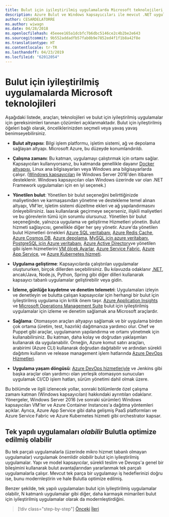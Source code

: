 ```yaml
---
title: Bulut için iyileştirilmiş uygulamalarda Microsoft teknolojileri
description: Azure Bulut ve Windows kapsayıcıları ile mevcut .NET uygulamalarını modernleştirme | Bulut için iyileştirilmiş uygulamalarda Microsoft teknolojileri
author: CESARDELATORRE
ms.author: wiwagn
ms.date: 04/28/2018
ms.openlocfilehash: 45eeee165a1dcbfc7b6dbc5146ce2c4b2be2e643
ms.sourcegitcommit: 9b552addadfb57fab0b9e7852ed4f1f1b8a42f8e
ms.translationtype: HT
ms.contentlocale: tr-TR
ms.lasthandoff: 04/23/2019
ms.locfileid: "62012054"
---
```

# <a name="microsoft-technologies-in-cloud-optimized-applications"></a>Bulut için iyileştirilmiş uygulamalarda Microsoft teknolojileri

Aşağıdaki listede, araçları, teknolojileri ve bulut için iyileştirilmiş uygulamalar için gereksinimleri tanınan çözümleri açıklanmaktadır. Bulut için iyileştirilmiş öğeleri bağlı olarak, önceliklerinizden seçmeli veya yavaş yavaş benimseyebilirsiniz.

- **Bulut altyapısı**: Bilgi işlem platformu, işletim sistemi, ağ ve depolama sağlayan altyapı. Microsoft Azure, bu düzeyde konumlandırıldı.

- **Çalışma zamanı**: Bu katman, uygulamayı çalıştırmak için ortamı sağlar. Kapsayıcıları kullanıyorsanız, bu katmanda genellikle dayanır [Docker altyapısı](https://docs.docker.com/engine/), Linux ana bilgisayarları veya Windows ana bilgisayarlarda çalışır. ([Windows kapsayıcıları](https://docs.microsoft.com/virtualization/windowscontainers/about/) ile Windows Server 2016'den itibaren desteklenir. Windows kapsayıcıları olan Windows üzerinde var olan .NET Framework uygulamaları için en iyi seçenek.)

- **Yönetilen bulut**: Yönetilen bir bulut seçeneğini belirttiğinizde maliyetinden ve karmaşasından yönetme ve destekleme temel alınan altyapı, VM'ler, işletim sistemi düzeltme ekleri ve ağ yapılandırmasını önleyebilirsiniz. Iaas kullanılarak geçirmeye seçerseniz, ilişkili maliyetleri ve bu görevlerin tümü için sorumlu olursunuz. Yönetilen bir bulut seçeneğinde, yalnızca uygulama ve geliştirme Hizmetleri yönetin. Bulut hizmeti sağlayıcısı, genellikle diğer her şey yönetir. Azure'da yönetilen bulut Hizmetleri örnekleri [Azure SQL veritabanı](https://azure.microsoft.com/services/sql-database), [Azure Redis Cache](https://azure.microsoft.com/services/cache/), [Azure Cosmos DB](https://azure.microsoft.com/services/cosmos-db/), [Azure depolama](https://azure.microsoft.com/services/storage/), [MySQL için azure veritabanı](https://azure.microsoft.com/services/mysql/), [PostgreSQL için Azure veritabanı](https://azure.microsoft.com/services/postgresql/), [Azure Active Directory](https://azure.microsoft.com/services/active-directory/)ve yönetilen gibi işlem hizmetlerini [VM ölçek Ayarlar](https://azure.microsoft.com/services/virtual-machine-scale-sets/), [Azure Service Fabric](https://azure.microsoft.com/services/service-fabric/), [Azure App Service](https://azure.microsoft.com/services/app-service/), ve [Azure Kubernetes hizmeti](https://azure.microsoft.com/services/container-service/).

- **Uygulama geliştirme**: Kapsayıcılarda çalıştırılan uygulamalar oluştururken, birçok dillerden seçebilirsiniz. Bu kılavuzda odaklanır [.NET](https://www.microsoft.com/net), ancak/Java, Node.js, Python, Spring gibi diğer dilleri kullanarak kapsayıcı tabanlı uygulamalar geliştirebilir veya gidin.

- **İzleme, günlüğe kaydetme ve denetim telemetri**: Uygulamaları izleyin ve denetleyin ve bulutta çalışan kapsayıcılar için herhangi bir bulut için iyileştirilmiş uygulama için kritik önem taşır. [Azure Application Insights](https://azure.microsoft.com/services/application-insights/) ve [Microsoft Operations Management Suite](https://www.microsoft.com/cloud-platform/operations-management-suite) bulut için iyileştirilmiş uygulamalar için izleme ve denetim sağlamak ana Microsoft araçlardır.

- **Sağlama**: Otomasyon araçları altyapıyı sağlamak ve bir uygulama birden çok ortama (üretim, test, hazırlık) dağıtmanıza yardımcı olur. Chef ve Puppet gibi araçlar, uygulamanın yapılandırma ve ortamı yönetmek için kullanabilirsiniz. Bu katman, daha kolay ve doğrudan yaklaşımları kullanarak da uygulanabilir. Örneğin, Azure komut satırı araçları, arabirimi (Azure CLI) kullanarak doğrudan dağıtabilir ve ardından sürekli dağıtımı kullanın ve release management işlem hatlarında [Azure DevOps Hizmetleri](https://azure.microsoft.com/services/devops/).

- **Uygulama yaşam döngüsü**: [Azure DevOps hizmetleriyle](https://azure.microsoft.com/services/devops/) ve Jenkins gibi başka araçlar olan yardımcı olan yerleşik otomasyon sunucuları uygulamak CI/CD işlem hatları, sürüm yönetimi dahil olmak üzere.

Bu bölümde ve ilgili izlenecek yollar, sonraki bölümlerde özel çalışma zamanı katman (Windows kapsayıcıları) hakkındaki ayrıntıları odaklanır. Yönergeler, Windows Server 2016 (ve sonraki sürümler) Windows kapsayıcıları VM'ler ve Azure Container Instances'a dağıtma yöntemleri açıklar. Ayrıca, Azure App Service gibi daha gelişmiş PaaS platformları ve Azure Service Fabric ve Azure Kubernetes hizmeti gibi orchestrator kapsar.

## <a name="monolithic-applications-can-be-cloud-optimized"></a>Tek yapılı uygulamaları *olabilir* Bulutla optimize edilmiş olabilir

Bu tek parçalı uygulamalarla (üzerinde mikro hizmet tabanlı olmayan uygulamalar) vurgulamak önemlidir *olabilir* bulut için iyileştirilmiş uygulamalar. Yapı ve model kapsayıcılar, sürekli teslim ve Devops'a genel bir bileşimini kullanarak bulut avantajlarından yararlanmak tek parçalı uygulamalarla çalışır. Mevcut tek parça bir uygulamayı iş hedeflerinizi doğru ise, bunu modernleştirin ve hale Bulutla optimize edilmiş.

Benzer şekilde, tek yapılı uygulamaları bulut için iyileştirilmiş uygulamalar olabilir, N katmanlı uygulamalar gibi diğer, daha karmaşık mimarileri bulut için iyileştirilmiş uygulamalar olarak da modernleştirdiğini.

>[!div class="step-by-step"]
>[Önceki](reasons-to-modernize-existing-net-apps-to-cloud-optimized-applications.md)
>[İleri](what-about-cloud-native-applications.md)